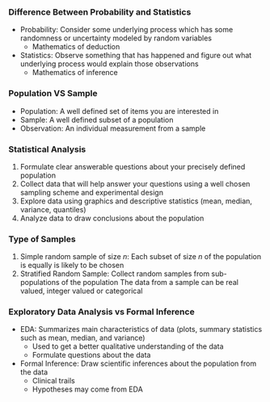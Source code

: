 ### Difference Between Probability and Statistics
- Probability: Consider some underlying process which has some randomness or uncertainty modeled by random variables
	- Mathematics of deduction
- Statistics: Observe something that has happened and figure out what underlying process would explain those observations
	- Mathematics of inference
### Population VS Sample
- Population: A well defined set of items you are interested in 
- Sample: A well defined subset of a population
- Observation: An individual measurement from a sample
### Statistical Analysis
1. Formulate clear answerable questions about your precisely defined population
2. Collect data that will help answer your questions using a well chosen sampling scheme and experimental design
3. Explore data using graphics and descriptive statistics (mean, median, variance, quantiles)
4. Analyze data to draw conclusions about the population
### Type of Samples
1. Simple random sample of size $n$: Each subset of size $n$ of the population is equally is likely to be chosen
2. Stratified Random Sample: Collect random samples from sub-populations of the population
The data from a sample can be real valued, integer valued or categorical 
### Exploratory Data Analysis vs Formal Inference
- EDA: Summarizes main characteristics of data (plots, summary statistics such as mean, median, and variance)
	- Used to get a better qualitative understanding of the data
	- Formulate questions about the data
- Formal Inference: Draw scientific inferences about the population from the data
	- Clinical trails 
	- Hypotheses may come from EDA